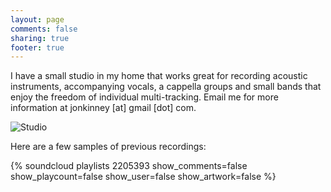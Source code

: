 ```yaml
---
layout: page
comments: false
sharing: true
footer: true
---
```


I have a small studio in my home that works great for recording acoustic instruments, accompanying vocals, a cappella groups and small bands that enjoy the freedom of individual multi-tracking. Email me for more information at jonkinney [at] gmail [dot] com.

![Studio](http://f.cl.ly/items/032B2c370G3J0A3Y1e2i/studio-control-room-pano-large.png)

Here are a few samples of previous recordings:

{% soundcloud playlists 2205393 show_comments=false show_playcount=false show_user=false show_artwork=false %}
